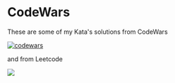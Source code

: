 # CodeWars

These are some of my Kata's solutions from CodeWars

[![codewars](https://www.codewars.com/users/Anastasiia-Ni/badges/large?theme=light)](https://www.codewars.com/users/Anastasiia-Ni)


and from Leetcode

![](https://leetcard.jacoblin.cool/Anastasia-Ni?border=0&radius=20)

